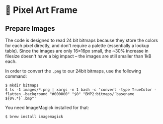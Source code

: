 # 👾 Pixel Art Frame


## Prepare Images

The code is designed to read 24 bit bitmaps because they store the colors for each pixel directly, and don't require a palette (essentially a lookup table). Since the images are only 16×16px small, the ~30% increase in filesize doesn't have a big impact – the images are still smaller than 1kB each.

In order to convert the `.png` to our 24bit bitmaps, use the following command:

	$ mkdir bitmaps
	$ ls -1 images/*.png | xargs -n 1 bash -c 'convert -type TrueColor -flatten -background "#000000" "$0" "BMP2:bitmaps/`basename ${0%.*}`.bmp"'
	
You need ImageMagick installed for that:

	$ brew install imagemagick
